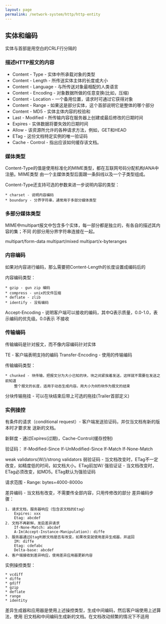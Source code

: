 ```yaml
---
layout: page
permalink: /network-system/http/http-entity
---
```


## 实体和编码
实体与首部是用空白的CRLF行分隔的

### 描述HTTP报文的内容
* Content - Type                                        - 实体中所承载对象的类型
* Content - Length                                      - 所传送实体主体的长度或大小
* Content - Language                                    - 与所传送对象最相配的人类语言
* Content - Encoding                                    - 对象数据所做的任意变换(比如，压缩)
* Content - Location                                    - 一个备用位置，请求时可通过它获得对象
* Content - Range                                       - 如果这是部分实体，这个首部说明它是整体的哪个部分
* Content - MD5                                         - 实体主体内容的校验和
* Last    - Modified                                    - 所传输内容在服务器上创建或最后修改的日期时间
* Expires - 实体数据将要失效的日期时间
* Allow   - 该资源所允许的各种请求方法，例如，GET和HEAD
* ETag    - 这份文档特定实例的唯一验证码
* Cache   - Control                                     - 指出应该如何缓存该文档。

### 媒体类型
Content-Type的值是使用标准化的MIME类型，都在互联网号码分配机构IANA中注册。MIME类型
由一个主媒体类型后面跟一条斜线以及一个子类型组成。

Content-Type还支持可选的参数来进一步说明内容的类型：

    * charset - 说明内容编码
    * boundary - 分界字符串，通常用于多部分媒体类型

### 多部分媒体类型
MIME中multipart报文中包含多个实体，每一部分都是独立的，有各自的描述其内容的集；不同
的部分用分界字符串连接在一起。

multipart/form-data
multipart/mixed
multipart/x-byteranges

### 内容编码
如果对内容进行编码，那么需要把Content-Length的长度设置成编码后的

内容编码类型：

    * gzip - gun zip 编码
    * compress - unix的文件压缩
    * deflate - zlib
    * identify - 没有编码

Accept-Encoding - 说明客户端可以接收的编码，其中Q表示质量，0.0-1.0，表示编码的优先级。0.0表示
不接收

### 传输编码
传输编码是针对报文，而不像内容编码针对实体

TE - 客户端表明支持的编码
Transfer-Encoding - 使用的传输编码 

传输编码类型：
    
    * chunked - 块传输，把报文分为大小已知的块，块之间紧挨着发送，这样就不需要在发送之前知道
        整个报文的长度，适用于动态生成内容。用大小为0的块作为报文的结束

分块传输拖挂 - 可以在块结束后带上可选的拖挂(Trailer首部定义)

### 实例操控
有条件的请求（conditional request）- 客户端发送验证码，并仅当文档有新的版本时才要求发
送新的文档。

新鲜度 - 通过Expires(过期)，Cache-Control(缓存控制)

验证码：
    If-Modified-Since
    If-UnModified-Since
    If-Match
    If-None-Match

weak validators(W/)/strong validators
弱验证码 - 当文档改变时，ETag不一定改变，如精度低的时间，如文档大小。ETag前加W/
强验证证 - 当文档改变时，ETag必须改变，如MD5。ETag默认为强验证码


请求范围 - Range: bytes=4000-8000o

差异编码 - 当文档有改变，不需要传全部内容，只用传修改的部分
差异编码步骤：

    1. 请求文档，服务器响应（包含该文档的Etag）
        Expires: xxx
        Etag: abcdef
    2. 文档不再新鲜，发启差异请求
        If-None-Match: abcdef
        A-Im(Accept-Instance-Manipulation): diffe
    3. 服务器通过Etag判断文档是否有改变，如果改变就使用差异生成器，并返回
        IM: diffe
        Etag: cdefabc
        Delta-base: abcdef
    4. 客户端接收到差异响应，使用差异应用器更新内容

实例操控类型：

    * vcdiff
    * diffe
    * gdiff
    * gzip
    * deflate
    * range
    * identity

差异生成器和应用器是使用上述操控类型，生成中间编码，然后客户端使用上述算法，使用
旧文档和中间编码生成新的文档。在文档改动频繁的情况下不适用



